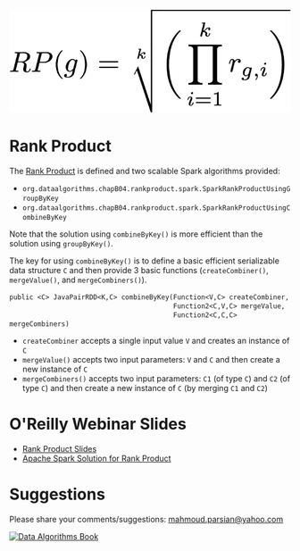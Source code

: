 [![Rank Product](./rank-product.png)]()

Rank Product
============
The [Rank Product](./RankProduct_chapter.pdf) is defined and two scalable 
Spark algorithms provided:
* ````org.dataalgorithms.chapB04.rankproduct.spark.SparkRankProductUsingGroupByKey````
* ````org.dataalgorithms.chapB04.rankproduct.spark.SparkRankProductUsingCombineByKey````

Note that the solution using ````combineByKey()```` is more efficient than the 
solution using ````groupByKey()````.

The key for using ````combineByKey()```` is to define a basic efficient serializable 
data structure ````C```` and then provide 3 basic functions (````createCombiner()````, 
````mergeValue()````, and ````mergeCombiners()````).

````
public <C> JavaPairRDD<K,C> combineByKey(Function<V,C> createCombiner,
                                         Function2<C,V,C> mergeValue,
                                         Function2<C,C,C> mergeCombiners)

````

* ````createCombiner```` accepts a single input value ````V```` and creates an instance of ````C````
* ````mergeValue()```` accepts two input parameters: ````V```` and ````C```` and then 
   create a new instance of ````C````
* ````mergeCombiners()```` accepts two input parameters: ````C1```` (of type ````C````) and 
  ````C2```` (of type ````C````) and then create a new instance of ````C```` (by merging 
  ````C1```` and ````C2````)


O'Reilly Webinar Slides
=======================
* [Rank Product Slides](./RankProduct_slides.pdf) 
* [Apache Spark Solution for Rank Product](http://www.oreilly.com/pub/e/3507)

Suggestions
===========
Please share your comments/suggestions: mahmoud.parsian@yahoo.com


[![Data Algorithms Book](https://github.com/mahmoudparsian/data-algorithms-book/blob/master/misc/data_algorithms_image.jpg)](http://shop.oreilly.com/product/0636920033950.do)
